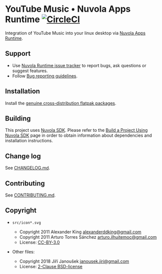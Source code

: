 YouTube Music • Nuvola Apps Runtime [![CircleCI](https://circleci.com/gh/tiliado/nuvola-app-youtube-music/tree/master.svg?style=svg)](https://circleci.com/gh/tiliado/nuvola-app-youtube-music/tree/master)
=================================

Integration of YouTube Music into your linux desktop via
[Nuvola Apps Runtime](https://github.com/tiliado/nuvolaruntime).

Support
-------

  - Use [Nuvola Runtime issue tracker](https://github.com/tiliado/nuvolaruntime/issues/new/choose)
    to report bugs, ask questions or suggest features.
  - Follow [Bug reporting guidelines](https://github.com/tiliado/nuvolaruntime/wiki/Bug-Reporting-Guidelines).

Installation
------------

Install the [genuine cross-distribution flatpak packages](https://nuvola.tiliado.eu/app/youtube_music/).

Building
--------

This project uses [Nuvola SDK](https://github.com/tiliado/nuvolasdk#create-new-project). Please refer to
the [Build a Project Using Nuvola SDK](https://github.com/tiliado/nuvolasdk#build-a-project-using-nuvola-sdk)
page in order to obtain information about dependencies and installation instructions.

Change log
----------

See [CHANGELOG.md](./CHANGELOG.md).

Contributing
------------

See [CONTRIBUTING.md](./CONTRIBUTING.md).

Copyright
---------

  - `src/icon*.svg`
    + Copyright 2011 Alexander King <alexanderddking@gmail.com>
    + Copyright 2011 Arturo Torres Sánchez <arturo.ilhuitemoc@gmail.com>
    + License: [CC-BY-3.0](./LICENSE-CC-BY.txt)

  - Other files:
    + Copyright 2018 Jiří Janoušek <janousek.jiri@gmail.com>
    + License: [2-Clause BSD-license](./LICENSE-BSD.txt)
